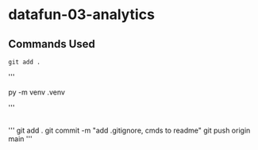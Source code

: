 # datafun-03-analytics

## Commands Used

```
git add .
```

'''

py -m venv .venv

'''

##

'''
git add .
git commit -m "add .gitignore, cmds to readme"
git push origin main
'''
